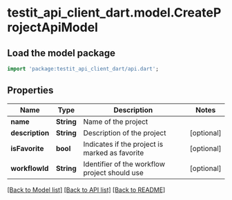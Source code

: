 # testit_api_client_dart.model.CreateProjectApiModel

## Load the model package
```dart
import 'package:testit_api_client_dart/api.dart';
```

## Properties
Name | Type | Description | Notes
------------ | ------------- | ------------- | -------------
**name** | **String** | Name of the project | 
**description** | **String** | Description of the project | [optional] 
**isFavorite** | **bool** | Indicates if the project is marked as favorite | [optional] 
**workflowId** | **String** | Identifier of the workflow project should use | [optional] 

[[Back to Model list]](../README.md#documentation-for-models) [[Back to API list]](../README.md#documentation-for-api-endpoints) [[Back to README]](../README.md)


